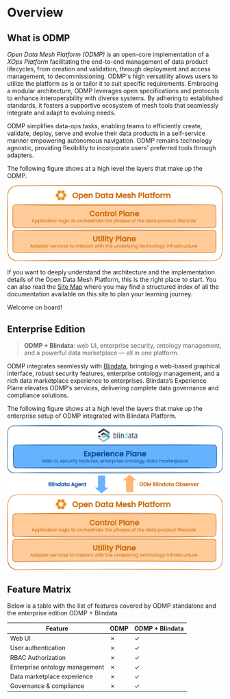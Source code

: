 # Overview

## What is ODMP
*Open Data Mesh Platform (ODMP)* is an open-core implementation of a *XOps Platform* facilitating the end-to-end management of data product lifecycles, from creation and validation, through deployment and access management, to decommissioning. ODMP's high versatility allows users to utilize the platform as is or tailor it to suit specific requirements. Embracing a modular architecture, ODMP leverages open specifications and protocols to enhance interoperability with diverse systems. By adhering to established standards, it fosters a supportive ecosystem of mesh tools that seamlessly integrate and adapt to evolving needs.

ODMP simplifies data-ops tasks, enabling teams to efficiently create, validate, deploy, serve and evolve their data products in a self-service manner empowering autonomous navigation. ODMP remains technology agnostic, providing flexibility to incorporate users' preferred tools through adapters.

The following figure shows at a high level the layers that make up the ODMP.

![Architecture-diagram](../images/overview/odm-overview.svg)

If you want to deeply understand the architecture and the implementation details of the Open Data Mesh Platform, this is the right place to start. You can also read the [Site Map](./sitemap.md) where you may find a structured index of all the documentation available on this site to plan your learning journey.

Welcome on board!

## Enterprise Edition

> **ODMP + Blindata**: web UI, enterprise security, ontology management, and a powerful data marketplace — all in one platform.


ODMP integrates seamlessly with [Blindata](https://blindata.io/product/), bringing a web-based graphical interface, robust security features, enterprise ontology management, and a rich data marketplace experience to enterprises. Blindata’s Experience Plane elevates ODMP’s services, delivering complete data governance and compliance solutions.

The following figure shows at a high level the layers that make up the enterprise setup of ODMP integrated with Blindata Platform.

![Architecture-diagram](../images/overview/odm-blindata-overview.svg)

## Feature Matrix

Below is a table with the list of features covered by ODMP standalone and the enterprise edition ODMP + Blindata

| Feature                       | ODMP            | ODMP + Blindata |
|-------------------------------|-----------------|-----------------|
| Web UI                        | ✗               | ✓               |
| User authentication           | ✗               | ✓               |
| RBAC Authorization            | ✗               | ✓               |
| Enterprise ontology management| ✗               | ✓               |
| Data marketplace experience   | ✗               | ✓               |
| Governance & compliance       | ✗               | ✓               |
